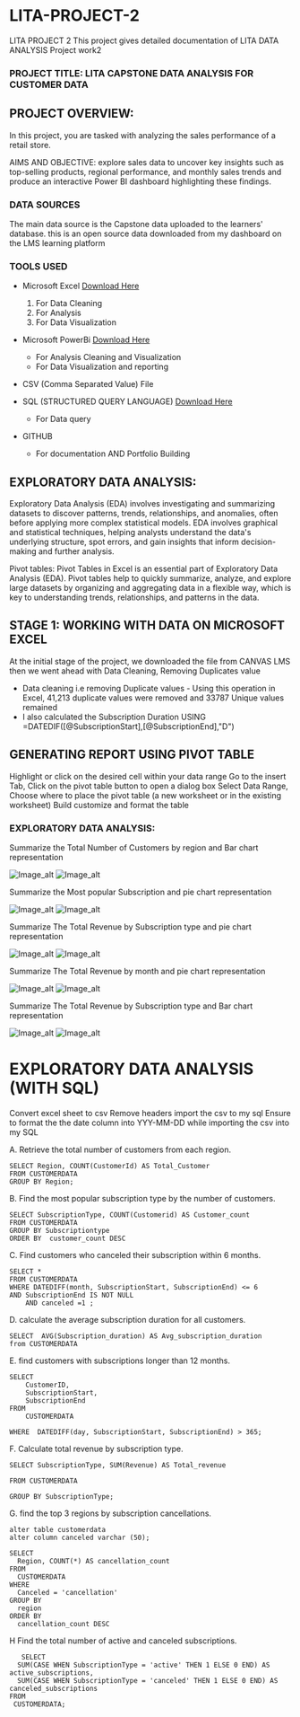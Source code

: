 # LITA-PROJECT-2
LITA PROJECT 2
This project gives detailed documentation of LITA DATA ANALYSIS Project work2

### PROJECT TITLE: LITA CAPSTONE DATA ANALYSIS FOR CUSTOMER DATA
## PROJECT OVERVIEW:
In this project, you are tasked with analyzing the sales performance of a retail store. 

AIMS AND OBJECTIVE: explore sales data to uncover key insights such as top-selling products, regional 
performance, and monthly sales trends and produce an interactive Power BI
dashboard highlighting these findings.

### DATA SOURCES
The main data source is the Capstone data uploaded to the learners' database. 
this is an open source data downloaded from my dashboard on the LMS learning platform

### TOOLS USED
- Microsoft Excel [Download Here](https://www.microsoft.com)
  1.  For Data Cleaning
  2.  For Analysis
  3.  For Data Visualization
     
- Microsoft PowerBi [Download Here](https://apps.microsoft.com)
  - For Analysis Cleaning and Visualization
  - For Data Visualization and reporting
    
- CSV (Comma Separated Value)  File
  
- SQL (STRUCTURED QUERY LANGUAGE) [Download Here](https://www.microsoft.com)
  - For Data query
    
- GITHUB
  - For documentation AND Portfolio Building  


## EXPLORATORY DATA ANALYSIS:
Exploratory Data Analysis (EDA) involves investigating and summarizing datasets to discover patterns, trends, relationships, and anomalies, often before applying more complex statistical models.
EDA involves graphical and statistical techniques, helping analysts understand the data's underlying structure, spot errors, and gain insights that inform decision-making and further analysis.

Pivot tables: Pivot Tables in Excel is an essential part of Exploratory Data Analysis (EDA). Pivot tables help to quickly summarize, analyze, and explore large datasets by organizing and aggregating data in a flexible way, which is key to understanding trends, relationships, and patterns in the data.



## STAGE 1: WORKING WITH DATA ON MICROSOFT EXCEL
At the initial stage of the project, we downloaded the file from CANVAS LMS 
then we went ahead with Data Cleaning, Removing Duplicates value
  - Data cleaning i.e removing Duplicate values - Using this operation in Excel, 41,213 duplicate values were removed and 33787 Unique values remained
  - I also calculated the Subscription Duration USING =DATEDIF([@SubscriptionStart],[@SubscriptionEnd],"D")

## GENERATING REPORT USING PIVOT TABLE
  Highlight or click on the desired cell within your data range
  Go to the insert Tab, Click on the pivot  table button to open a dialog box
  Select Data Range, Choose where to place the pivot table (a new worksheet or in the existing worksheet)
  Build customize and format the table

### EXPLORATORY DATA ANALYSIS:

Summarize the Total Number of Customers by region and  Bar chart representation

![Image_alt](https://github.com/Menieleven/LITA-PROJECT-2/blob/7a8ac35888449933fc470b87512281cddaff3a00/4A1.JPG)
![Image_alt](https://github.com/Menieleven/LITA-PROJECT-2/blob/7a8ac35888449933fc470b87512281cddaff3a00/4A2.JPG)

 Summarize the Most popular Subscription and pie chart representation
 
![Image_alt](https://github.com/Menieleven/LITA-PROJECT-2/blob/7a8ac35888449933fc470b87512281cddaff3a00/3a.JPG)
![Image_alt](https://github.com/Menieleven/LITA-PROJECT-2/blob/7a8ac35888449933fc470b87512281cddaff3a00/3b.JPG)


Summarize The Total Revenue by Subscription type and pie chart representation

![Image_alt](https://github.com/Menieleven/LITA-PROJECT-2/blob/ee3d1b01a94283c6e50015aa898f8f9f0372b06d/1a.JPG)
![Image_alt](https://github.com/Menieleven/LITA-PROJECT-2/blob/7a8ac35888449933fc470b87512281cddaff3a00/1b.JPG)


Summarize The Total Revenue by month and pie chart representation

![Image_alt](https://github.com/Menieleven/LITA-PROJECT-2/blob/7a8ac35888449933fc470b87512281cddaff3a00/2a.JPG)
![Image_alt](https://github.com/Menieleven/LITA-PROJECT-2/blob/7a8ac35888449933fc470b87512281cddaff3a00/2b.JPG)


Summarize The Total Revenue by Subscription type and Bar chart representation

![Image_alt](https://github.com/Menieleven/LITA-PROJECT-2/blob/7a8ac35888449933fc470b87512281cddaff3a00/5A.JPG)
![Image_alt](https://github.com/Menieleven/LITA-PROJECT-2/blob/7a8ac35888449933fc470b87512281cddaff3a00/5B.JPG)


# EXPLORATORY DATA ANALYSIS (WITH SQL)
Convert excel sheet to csv
Remove headers
import the csv to my sql
Ensure to format the the date column into YYY-MM-DD while importing the csv into my SQL

A. Retrieve the total number of customers from each region.

```
SELECT Region, COUNT(CustomerId) AS Total_Customer
FROM CUSTOMERDATA
GROUP BY Region;

```

B. Find the most popular subscription type by the number of customers.

```
SELECT SubscriptionType, COUNT(Customerid) AS Customer_count
FROM CUSTOMERDATA
GROUP BY Subscriptiontype
ORDER BY  customer_count DESC

```
C. Find customers who canceled their subscription within 6 months.
```
SELECT *
FROM CUSTOMERDATA
WHERE DATEDIFF(month, SubscriptionStart, SubscriptionEnd) <= 6
AND SubscriptionEnd IS NOT NULL 
    AND canceled =1 ;

```
D. calculate the average subscription duration for all customers.

```
SELECT  AVG(Subscription_duration) AS Avg_subscription_duration
from CUSTOMERDATA
```
E. find customers with subscriptions longer than 12 months.

```
SELECT 
    CustomerID, 
    SubscriptionStart, 
    SubscriptionEnd
FROM 
    CUSTOMERDATA

WHERE  DATEDIFF(day, SubscriptionStart, SubscriptionEnd) > 365;
```

F. Calculate total revenue by subscription type.
```
SELECT SubscriptionType, SUM(Revenue) AS Total_revenue

FROM CUSTOMERDATA

GROUP BY SubscriptionType;
```

G. find the top 3 regions by subscription cancellations.
```
alter table customerdata
alter column canceled varchar (50);

SELECT 
  Region, COUNT(*) AS cancellation_count
FROM 
  CUSTOMERDATA
WHERE 
  Canceled = 'cancellation'
GROUP BY 
  region
ORDER BY 
  cancellation_count DESC
```
H Find the total number of active and canceled subscriptions.
```
   SELECT 
  SUM(CASE WHEN SubscriptionType = 'active' THEN 1 ELSE 0 END) AS active_subscriptions,
  SUM(CASE WHEN SubscriptionType = 'canceled' THEN 1 ELSE 0 END) AS canceled_subscriptions
FROM 
 CUSTOMERDATA;

```

